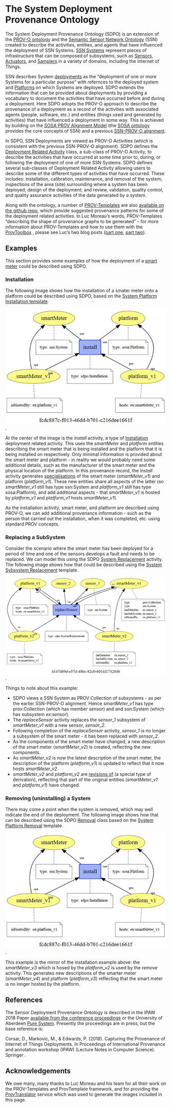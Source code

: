 # The System Deployment Provenance Ontology
The System Deployment Provenance Ontology (SDPO) is an extension of the [PROV-O ontology](http://www.w3.org/TR/prov-o/) and the [Semantic Sensor Network Ontology](https://www.w3.org/TR/vocab-ssn/) (SSN) created to describe the activities, entities, and agents that have influenced the deployment of SSN Systems.  [SSN Systems]( https://www.w3.org/TR/vocab-ssn/#SSNSystem) represent pieces of infrastructure that can be composed of subsystems, such as [Sensors]( https://www.w3.org/TR/vocab-ssn/#SOSASensor), [Actuators]( https://www.w3.org/TR/vocab-ssn/#SOSAActuator), and [Samplers](https://www.w3.org/TR/vocab-ssn/#SOSASampler) in a variety of domains, including the Internet of Things.  

SSN describes System [deployments]( https://www.w3.org/TR/vocab-ssn/#SSNDeployment) as the “deployment of one or more Systems for a particular purpose” with refernces to the deployed system and [Platforms](https://www.w3.org/TR/vocab-ssn/#SOSAPlatform) on which Systems are deployed. SDPO extends the information that can be provided about deployments by providing a vocabulary to document the activities that have occurred before and during a deployment.  Here SDPO adopts the PROV-O approach to describe the provenance of a deployment as a record of the activities with associated agents (people, software, etc.) and entities (things used and generated by activities) that have influenced a deployment in some way.  This is achieved by building on the [SOSA PROV Alignment Model]( https://www.w3.org/TR/vocab-ssn/#PROV_Alignment) (the [SOSA ontology](http://www.w3.org/ns/sosa/) provides the core concepts of SSN) and a previous [SSN-PROV-O alignment]( ceur-ws.org/Vol-1401/paper-05.pdf).

In SDPO, SSN Deployments are viewed as PROV-O Activities (which is consistent with the previous SSN-PROV-O alignment).  SDPO defines the [Deployment Related Activity]( https://trustlens.github.io/sdpo/index-en.html#DeploymentRelatedActivity) class, a sub-class of PROV-O Activity, to describe the activities that have occurred at some time prior to, during, or following the deployment of one of more SSN Systems.  SDPO defines several sub-classes of Deployment Related Activity allowing users to describe some of the different types of activities that have occurred.  These includes: installation, calibration, maintenance, and removal of the system; inspections of the area (site) surrounding where a system has been deployed; design of the deployment; and review, validation, quality control, and quality assurance activities of the data generated by a system.  

Along with the ontology, a number of [PROV-Templates]( https://provenance.ecs.soton.ac.uk/prov-template/) are also [available on the github repo]( https://github.com/TrustLens/sdpo/tree/master/prov-templates/templates), which provide suggested provenance patterns for some of the deployment related activities.  In Luc Moreau’s words, PROV-Templates “describing the shape of provenance graphs to be generated” – for more information about PROV-Templates and how to use them with the [ProvToolbox]( http://lucmoreau.github.io/ProvToolbox/) , please see Luc’s two blog posts ([part one]( https://lucmoreau.wordpress.com/2015/07/30/provtoolbox-tutorial-4-templates-for-provenance-part-1/), [part two](https://lucmoreau.wordpress.com/2015/08/03/provtoolbox-tutorial-4-templates-for-provenance-part-2/)).

## Examples
This section provides some examples of how the deployment of a [smart meter](https://www.smartenergygb.org/en/about-smart-meters/what-is-a-smart-meter) could be described using SDPO. 

### Installation
The following image shows how the installation of a smater meter onto a platform could be described using SDPO, based on the [System Platform Installation template](https://github.com/TrustLens/sdpo/blob/master/prov-templates/templates/SystemPlatformInstallation.provn).  

![Example provenance record describing the installation of a smart meter on a platform.](docs-resources/install-system-platform.JPG).

At the center of the image is the *install* activity, a type of [Installation](https://trustlens.github.io/sdpo/index-en.html#Installation) deployment related activity.  This uses the *smartMeter* and *platform* entities describing the smart meter that is being installed and the platform that it is being installed on respectively.  Only minimal information is provided about the smart meter and platform - in reality we would probably need some additional details, such as the manufacturer of the smart meter and the physical location of the platform.   In this provenance record, the *install* activity generates [specialisations](https://www.w3.org/TR/prov-o/#specializationOf) of the smart meter (*smartMeter_v1*) and platform (*platform_v1*).  These new entities share all aspects of the latter (so *smartMeter_v1* still has type ssn:System and *platform_v1* still has type sosa:Platform), and add additional aspects - that *smartMeter_v1* is hosted by *platform_v1* and *platform_v1* hosts *smartMeter_v1*).  

As the installation activity, smart meter, and platform are described using PROV-O, we can add additional provenance information - such as the person that carried out the installation, when it was completed, etc. using standard PROV concepts.  

### Replacing a SubSystem
Consider the scenario where the smart meter has been deployed for a period of time and one of the sensors develops a fault and needs to be replaced. We can model this using the SDPO [System Replacement](https://trustlens.github.io/sdpo/index-en.html#SystemReplacement) activity.  The following image shows how that could be described using the [System Sybsystem Replacement](https://github.com/TrustLens/sdpo/blob/master/prov-templates/templates/SystemSubsystemReplacement.provn) template.

![Example provenance record describing the replacement of a sensor on a smart meter.](docs-resources/replace-system-sensor.JPG).

Things to note about this example:
* SDPO views a SSN System as PROV Collection of subsystems - as per the earlier SSN-PROV-O alignment. Hence *smartMeter_v1* has type prov:Collection (which has member *sensor*) and and ssn:System (which has subsystem *ex:sensor*).
* The *replaceSensor* activity replaces the *sensor_1* subsystem of *smartMeter_v1* with a new sensor, *sensor_2*.  
* Following completion of the *replaceSensor* activity, *sensor_1* is no longer a subsystem of the smart meter - it has been replaced with *sensor_2*.  
* As the components of the smart meter have changed, a new description of the smart meter (*smartMeter_v2*) is created, reflecting the new components.
* As *smartMeter_v2* is now the latest description of the smart meter, the description of the platform (*platform_v1*) is updated to reflect that it now hosts *smartMeter_v2*.  
* *smartMeter_v2* and *platform_v2* are [revisions of](https://www.w3.org/TR/prov-o/#wasRevisionOf) (a special type of derivation), reflecting that part of the original entities (*smartMeter_v1* and *platform_v1*) have changed. 

### Removing (uninstalling) a System
There may come a point when the system is removed, which may well indicate the end of the deployment.  The following image shows how that can be described using the SDPO [Removal](https://trustlens.github.io/sdpo/index-en.html#Removal) class based on the [System Platform Removal](https://github.com/TrustLens/sdpo/blob/master/prov-templates/templates/SystemPlatformRemoval.provn) template.

![Example provenance record describing the removal of a smart meter from a platform.](docs-resources/install-system-platform.JPG).

This example is the mirror of the installation example above: the *smartMeter_v3* which is hosed by the *platform_v2* is used by the *remove* activity.  This generates new descriptions of the smarter meter (*smartMeter_v4*) and platform (*platform_v3*) reflecting that the smart meter is no longer hosted by the platform.

## References
The Sensor Deployment Provenance Ontology is described in the IPAW 2018 Paper [available from the conference proceedings](http://www.lamsade.dauphine.fr/~belhajjame/Program_files/pdf/s9_p4.pdf) or the University of Aberdeen [Pure System](https://abdn.pure.elsevier.com/en/publications/capturing-the-provenance-of-internet-of-things-deployments).  Presently the proceedings are in press, but the base reference is:

Corsar, D., Markovic, M., & Edwards, P. (2018). Capturing the Provenance of Internet of Things Deployments. In Proceedings of International Provenance and annotation workshop (IPAW) (Lecture Notes in Computer Science). Springer . 




## Acknowledgements
We owe many, many thanks to Luc Moreau and his team for all their work on the PROV-Templates and ProvTemplate framework, and for providing the [ProvTranslator](https://provenance.ecs.soton.ac.uk/validator/view/translator.html) service which was used to generate the images included in this page.
